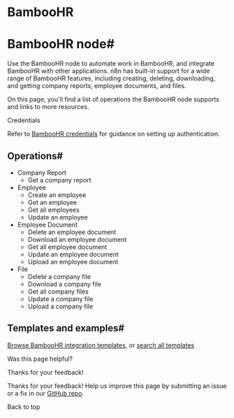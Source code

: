 # BambooHR

[ ](https://github.com/n8n-io/n8n-docs/edit/main/docs/integrations/builtin/app-nodes/n8n-nodes-base.bamboohr.md "Edit this page")

# BambooHR node#

Use the BambooHR node to automate work in BambooHR, and integrate BambooHR with other applications. n8n has built-in support for a wide range of BambooHR features, including creating, deleting, downloading, and getting company reports, employee documents, and files.

On this page, you'll find a list of operations the BambooHR node supports and links to more resources.

Credentials

Refer to [BambooHR credentials](../../credentials/bamboohr/) for guidance on setting up authentication. 

## Operations#

  * Company Report
    * Get a company report
  * Employee
    * Create an employee
    * Get an employee
    * Get all employees
    * Update an employee
  * Employee Document
    * Delete an employee document
    * Download an employee document
    * Get all employee document
    * Update an employee document
    * Upload an employee document
  * File
    * Delete a company file
    * Download a company file
    * Get all company files
    * Update a company file
    * Upload a company file



## Templates and examples#

[Browse BambooHR integration templates](https://n8n.io/integrations/bamboohr/), or [search all templates](https://n8n.io/workflows/)

Was this page helpful? 

Thanks for your feedback! 

Thanks for your feedback! Help us improve this page by submitting an issue or a fix in our [GitHub repo](https://github.com/n8n-io/n8n-docs). 

Back to top 
